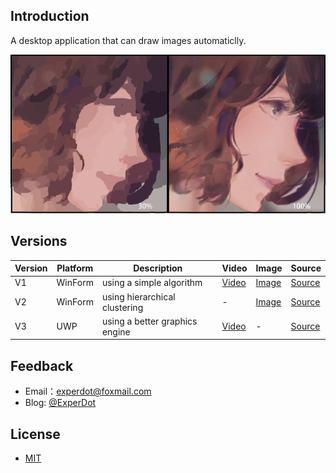 ## Introduction
A desktop application that can draw images automaticlly.

![Preview](Documentation/Image/Preview.png)

## Versions

| Version | Platform | Description                    | Video                                               | Image                                    | Source                                                      |
|---------|----------|--------------------------------|-----------------------------------------------------|------------------------------------------|-------------------------------------------------------------|
| V1      | WinForm  | using a simple algorithm       | [Video](https://www.bilibili.com/video/av11418289/) | [Image](Documentation/Image/Compare.png) | [Source](AutoPaint.Recognition.FastAI/)              |
| V2      | WinForm  | using hierarchical clustering  | -                                                   | [Image](Documentation/Image/Preview.png) | [Source](AutomaticDrawing.Recognition.Clustering/)          |
| V3      | UWP      | using a better graphics engine | [Video](https://www.bilibili.com/video/av5973458/)  | -                                        | [Source](https://github.com/experdot/EDGameEngine.UWP) |

## Feedback
* Email：[experdot@foxmail.com](mailto:experdot@foxmail.com)
* Blog: [@ExperDot](http://www.cnblogs.com/experdot/)

## License
- [MIT](./LICENSE)
